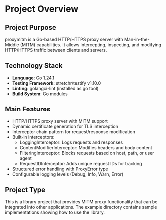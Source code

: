 # Project Overview

## Project Purpose
proxymitm is a Go-based HTTP/HTTPS proxy server with Man-in-the-Middle (MITM) capabilities. It allows intercepting, inspecting, and modifying HTTP/HTTPS traffic between clients and servers.

## Technology Stack
- **Language**: Go 1.24.1
- **Testing Framework**: stretchr/testify v1.10.0
- **Linting**: golangci-lint (installed as go tool)
- **Build System**: Go modules

## Main Features
- HTTP/HTTPS proxy server with MITM support
- Dynamic certificate generation for TLS interception
- Interceptor chain pattern for request/response modification
- Built-in interceptors:
  - LoggingInterceptor: Logs requests and responses
  - ContentModifierInterceptor: Modifies headers and body content
  - FilteringInterceptor: Blocks requests based on host, path, or user agent
  - RequestIDInterceptor: Adds unique request IDs for tracking
- Structured error handling with ProxyError type
- Configurable logging levels (Debug, Info, Warn, Error)

## Project Type
This is a library project that provides MITM proxy functionality that can be integrated into other applications. The example directory contains sample implementations showing how to use the library.